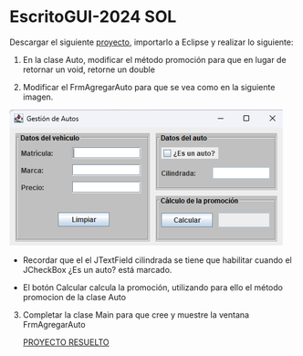 # EscritoGUI-2024 SOL
Descargar el siguiente  [proyecto](https://github.com/ESCRITOS-PROGRAMACION2/EscritoGUI-2024/blob/main/EscritoGUI-2024.zip), importarlo a Eclipse y realizar lo siguiente: 

1) En la clase Auto, modificar el método promoción para que en lugar de retornar un void, retorne un double

2) Modificar el FrmAgregarAuto para que se vea como en la siguiente imagen.
   
![Imagen 1](https://github.com/ESCRITOS-PROGRAMACION2/EscritoGUI-2024/blob/main/Figura1.png)

   - Recordar que el el JTextField cilindrada se tiene que habilitar cuando el JCheckBox ¿Es un auto? está marcado.

   - El botón Calcular calcula la promoción, utilizando para ello el método promocion de la clase Auto

3) Completar la clase Main para que cree y muestre la ventana FrmAgregarAuto

   [PROYECTO RESUELTO](https://github.com/ESCRITOS-PROGRAMACION2/EscritoGUI-2024SOL/blob/main/AgregarAutoConTextAreaHECHO.zip)
